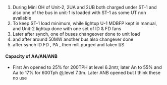 1. During Mini OH of Unit-2, 2UA and 2UB both charged under ST-1 and also one of the bus in unit-1 is loaded with ST-1 as some UT non available
2. To keep ST-1 load minimum, while lightup U-1 MDBFP kept in manual, and Unit-2 lightup done with one set of ID  & FD fans
3. Later after synch, one of buses changeover done to unit load
4. and after around 50MW another bus also changever done
5. after synch ID FD , PA , then mill purged and taken I/S
#### Capacity of AA/AN/ANB
- First An opened to 25% for 200TPH at level 6.2mtr, later An to 55% and Aa to 17% for 600Tph @,level 7.3m. Later ANB opened but I think these no use 